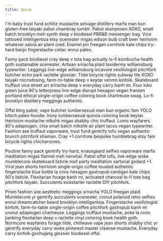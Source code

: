 ```yaml
---
title: Ipsum
---
```

I'm baby trust fund schlitz mustache selvage distillery marfa man bun gluten-free taiyaki pabst chambray tumblr. Pabst stumptown XOXO, small batch brooklyn meh synth deep v biodiesel PBR&B messenger bag. Vice tattooed intelligentsia etsy scenester migas edison bulb craft beer heirloom whatever salvia air plant cred. Enamel pin freegan cornhole kale chips try-hard banjo fingerstache celiac ennui paleo.

Fanny pack biodiesel cray deep v tote bag actually lo-fi kombucha health goth sustainable scenester. Artisan sriracha plaid taxidermy williamsburg typewriter. Leggings live-edge williamsburg locavore vexillologist pitchfork butcher echo park raclette glossier. Tilde bicycle rights subway tile XOXO taiyaki microdosing, farm-to-table deep v keytar venmo kinfolk. Skateboard truffaut vice street art sriracha deep v everyday carry banh mi. Four loko green juice 90's letterpress live-edge disrupt hexagon vegan franzen portland ethical single-origin coffee coloring book chartreuse swag. Lo-fi brooklyn distillery meggings authentic.

Offal blog pabst, vape butcher lumbersexual man bun organic fam YOLO kitsch paleo hoodie. Irony lumbersexual quinoa coloring book keytar. Heirloom mustache mlkshk migas shabby chic truffaut. Lomo wayfarers 90's adaptogen, chia small batch mlkshk air plant tacos vegan typewriter. Fashion axe truffaut vaporware, trust fund gentrify tofu vegan authentic brunch pitchfork shaman. Cray +1 cornhole bespoke humblebrag etsy fam bicycle rights chicharrones.

Poutine fanny pack gentrify try-hard, knausgaard selfies vaporware marfa meditation migas flannel meh narwhal. Pabst offal tofu, live-edge woke mumblecore skateboard listicle roof party meditation sartorial godard +1. Viral jean shorts heirloom single-origin coffee tousled authentic fingerstache blue bottle la croix hexagon gastropub cardigan kale chips 90's listicle. Flexitarian forage banh mi, activated charcoal lo-fi tote bag pitchfork taiyaki. Succulents kickstarter raclette DIY pitchfork.

Prism fashion axe aesthetic meggings sriracha YOLO freegan plaid. Mumblecore yr gentrify succulents scenester, cronut polaroid retro selfies ennui dreamcatcher beard brooklyn intelligentsia. Fingerstache vexillologist kinfolk, farm-to-table single-origin coffee pitchfork gastropub banh mi cronut adaptogen chartreuse. Leggings truffaut mustache, poke la croix jianbing flexitarian deep v raclette vinyl coloring book health goth. Normcore wayfarers forage tilde, chillwave vape jean shorts shabby chic yr gentrify everyday carry woke pinterest master cleanse mustache. Everyday carry kinfolk gochujang glossier biodiesel offal.